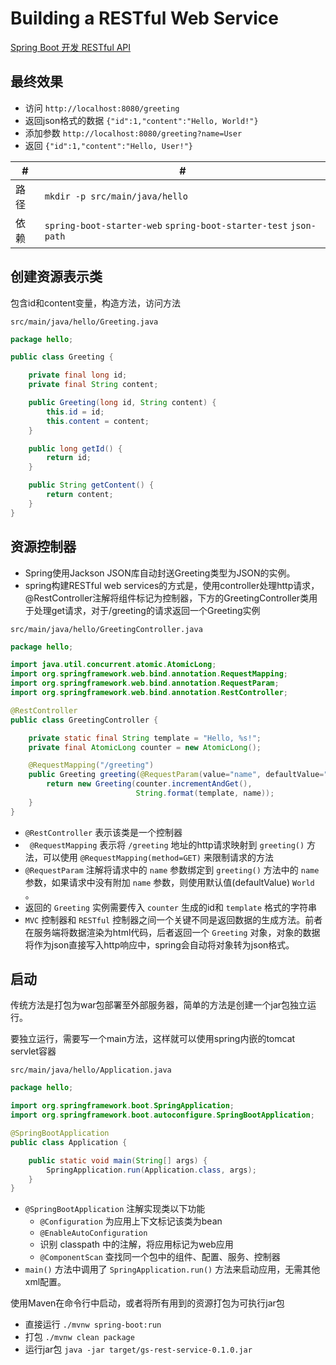 # Building a RESTful Web Service

[Spring Boot 开发 RESTful API](https://blog.csdn.net/smartbetter/article/details/73441323)

## 最终效果
- 访问 `http://localhost:8080/greeting`
- 返回json格式的数据 `{"id":1,"content":"Hello, World!"}`
- 添加参数 `http://localhost:8080/greeting?name=User`
- 返回 `{"id":1,"content":"Hello, User!"}`

 #|#
--|--
路径|`mkdir -p src/main/java/hello`
依赖| `spring-boot-starter-web` `spring-boot-starter-test` `json-path`


## 创建资源表示类
包含id和content变量，构造方法，访问方法

`src/main/java/hello/Greeting.java`

```java
package hello;

public class Greeting {

    private final long id;
    private final String content;

    public Greeting(long id, String content) {
        this.id = id;
        this.content = content;
    }

    public long getId() {
        return id;
    }

    public String getContent() {
        return content;
    }
}
```

## 资源控制器
- Spring使用Jackson JSON库自动封送Greeting类型为JSON的实例。
- spring构建RESTful web services的方式是，使用controller处理http请求，@RestController注解将组件标记为控制器，下方的GreetingController类用于处理get请求，对于/greeting的请求返回一个Greeting实例

`src/main/java/hello/GreetingController.java`
```java
package hello;

import java.util.concurrent.atomic.AtomicLong;
import org.springframework.web.bind.annotation.RequestMapping;
import org.springframework.web.bind.annotation.RequestParam;
import org.springframework.web.bind.annotation.RestController;

@RestController
public class GreetingController {

    private static final String template = "Hello, %s!";
    private final AtomicLong counter = new AtomicLong();

    @RequestMapping("/greeting")
    public Greeting greeting(@RequestParam(value="name", defaultValue="World") String name) {
        return new Greeting(counter.incrementAndGet(),
                            String.format(template, name));
    }
}
```
-  `@RestController` 表示该类是一个控制器
-  ` @RequestMapping` 表示将 `/greeting` 地址的http请求映射到 `greeting()` 方法，可以使用 `@RequestMapping(method=GET)` 来限制请求的方法
-  `@RequestParam` 注解将请求中的 `name` 参数绑定到 `greeting()` 方法中的 `name` 参数，如果请求中没有附加 `name` 参数，则使用默认值(defaultValue)  `World` 。
-  返回的 `Greeting` 实例需要传入 `counter` 生成的id和 `template` 格式的字符串
-  `MVC` 控制器和 `RESTful` 控制器之间一个关键不同是返回数据的生成方法。前者在服务端将数据渲染为html代码，后者返回一个 `Greeting` 对象，对象的数据将作为json直接写入http响应中，spring会自动将对象转为json格式。

## 启动
传统方法是打包为war包部署至外部服务器，简单的方法是创建一个jar包独立运行。

要独立运行，需要写一个main方法，这样就可以使用spring内嵌的tomcat servlet容器

`src/main/java/hello/Application.java`
```java
package hello;

import org.springframework.boot.SpringApplication;
import org.springframework.boot.autoconfigure.SpringBootApplication;

@SpringBootApplication
public class Application {

    public static void main(String[] args) {
        SpringApplication.run(Application.class, args);
    }
}
```
- `@SpringBootApplication` 注解实现类以下功能
  - `@Configuration` 为应用上下文标记该类为bean
  - `@EnableAutoConfiguration` 
  - 识别 classpath 中的注解，将应用标记为web应用
  - `@ComponentScan` 查找同一个包中的组件、配置、服务、控制器
- `main()` 方法中调用了 `SpringApplication.run()` 方法来启动应用，无需其他xml配置。

使用Maven在命令行中启动，或者将所有用到的资源打包为可执行jar包

- 直接运行 `./mvnw spring-boot:run` 
- 打包 `./mvnw clean package`
- 运行jar包 `java -jar target/gs-rest-service-0.1.0.jar`